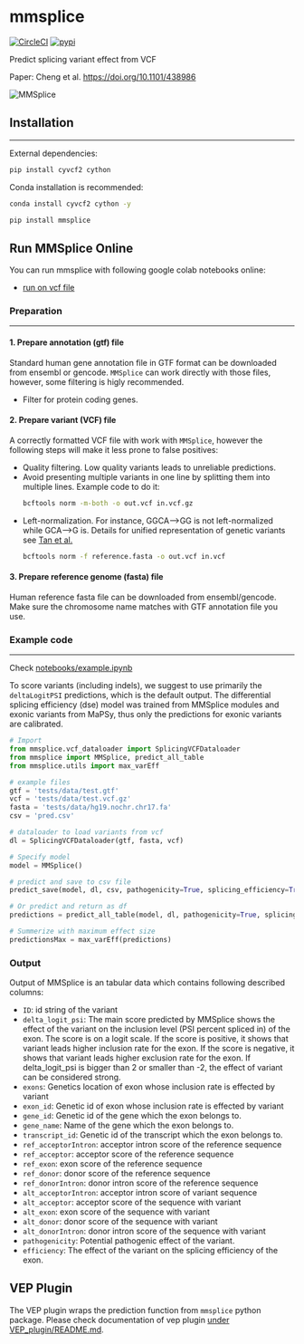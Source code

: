 # mmsplice
[![CircleCI](https://circleci.com/gh/gagneurlab/MMSplice.svg?style=svg)](https://circleci.com/gh/gagneurlab/MMSplice)
[![pypi](https://img.shields.io/pypi/v/mmsplice.svg)](https://pypi.python.org/pypi/mmsplice)

Predict splicing variant effect from VCF

Paper: Cheng et al. https://doi.org/10.1101/438986

![MMSplice](https://raw.githubusercontent.com/kipoi/models/master/MMSplice/Model.png)


## Installation
-----------------

External dependencies:
```bash
pip install cyvcf2 cython
```

Conda installation is recommended:
```bash
conda install cyvcf2 cython -y
```

```bash
pip install mmsplice
```

## Run MMSplice Online

You can run mmsplice with following google colab notebooks online:

- [run on vcf file](https://colab.research.google.com/drive/1Kw5rHMXaxXXsmE3WecxbXyGQJma80Eq6)

### Preparation
-----------------

#### 1. Prepare annotation (gtf) file
Standard human gene annotation file in GTF format can be downloaded from ensembl or gencode.
`MMSplice` can work directly with those files, however, some filtering is higly recommended.

- Filter for protein coding genes.

#### 2. Prepare variant (VCF) file
A correctly formatted VCF file with work with `MMSplice`, however the following steps will make it less prone to false positives:

- Quality filtering. Low quality variants leads to unreliable predictions.
- Avoid presenting multiple variants in one line by splitting them into multiple lines. Example code to do it:
  ```bash
  bcftools norm -m-both -o out.vcf in.vcf.gz
  ```
- Left-normalization. For instance, GGCA-->GG is not left-normalized while GCA-->G is. Details for unified representation of genetic variants see [Tan et al.](https://www.ncbi.nlm.nih.gov/pmc/articles/PMC4481842/)
  ```bash
  bcftools norm -f reference.fasta -o out.vcf in.vcf
  ```

#### 3. Prepare reference genome (fasta) file
Human reference fasta file can be downloaded from ensembl/gencode. Make sure the chromosome name matches with GTF annotation file you use.


### Example code
-------------------

Check [notebooks/example.ipynb](https://github.com/gagneurlab/MMSplice/blob/master/notebooks/example.ipynb)

To score variants (including indels), we suggest to use primarily the `deltaLogitPSI` predictions, which is the default output. The differential splicing efficiency (dse) model was trained from MMSplice modules and exonic variants from MaPSy, thus only the predictions for exonic variants are calibrated.

```python
# Import
from mmsplice.vcf_dataloader import SplicingVCFDataloader
from mmsplice import MMSplice, predict_all_table
from mmsplice.utils import max_varEff

# example files
gtf = 'tests/data/test.gtf'
vcf = 'tests/data/test.vcf.gz'
fasta = 'tests/data/hg19.nochr.chr17.fa'
csv = 'pred.csv'

# dataloader to load variants from vcf
dl = SplicingVCFDataloader(gtf, fasta, vcf)

# Specify model
model = MMSplice()

# predict and save to csv file
predict_save(model, dl, csv, pathogenicity=True, splicing_efficiency=True)

# Or predict and return as df
predictions = predict_all_table(model, dl, pathogenicity=True, splicing_efficiency=True)

# Summerize with maximum effect size
predictionsMax = max_varEff(predictions)
```

### Output

Output of MMSplice is an tabular data which contains following described columns:

* `ID`: id string of the variant
* `delta_logit_psi`: The main score predicted by MMSplice shows the effect of the variant on the inclusion level (PSI percent spliced in) of the exon. The score is on a logit scale.  If the score is positive, it shows that variant leads higher inclusion rate for the exon. If the score is negative, it shows that variant leads higher exclusion rate for the exon. If delta_logit_psi is bigger than 2 or smaller than -2, the effect of variant can be considered strong.
* `exons`: Genetics location of exon whose inclusion rate is effected by variant
* `exon_id`: Genetic id of exon whose inclusion rate is effected by variant
* `gene_id`: Genetic id of the gene which the exon belongs to. 
* `gene_name`:  Name of the gene which the exon belongs to. 
* `transcript_id`: Genetic id of the transcript which the exon belongs to. 
* `ref_acceptorIntron`: acceptor intron score of the reference sequence
* `ref_acceptor`: acceptor score of the reference sequence
* `ref_exon`: exon score of the reference sequence
* `ref_donor`: donor score of the reference sequence
* `ref_donorIntron`: donor intron score of the reference sequence
* `alt_acceptorIntron`: acceptor intron score of variant sequence
* `alt_acceptor`: acceptor score of the sequence with variant
* `alt_exon`: exon score of the sequence with variant
* `alt_donor`: donor score of the sequence with variant
* `alt_donorIntron`: donor intron score of the sequence with variant
* `pathogenicity`: Potential pathogenic effect of the variant.
* `efficiency`: The effect of the variant on the splicing efficiency of the exon.


## VEP Plugin

The VEP plugin wraps the prediction function from `mmsplice` python package. Please check documentation of vep plugin [under VEP_plugin/README.md](VEP_plugin/README.md).
